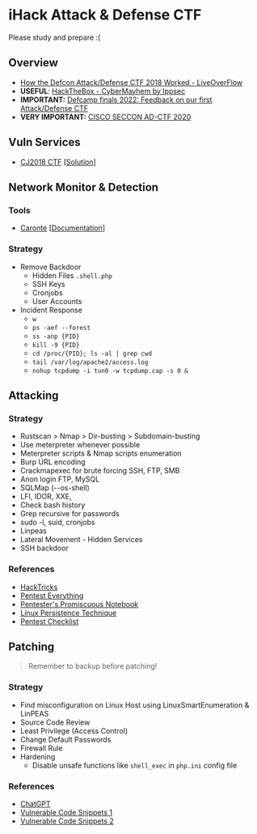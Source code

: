 # iHack Attack & Defense CTF
Please study and prepare :(

## Overview
- [How the Defcon Attack/Defense CTF 2018 Worked - LiveOverFlow](https://www.youtube.com/watch?v=RkaLyji9pNs)
- **USEFUL**: [HackTheBox - CyberMayhem by Ippsec](https://www.youtube.com/watch?v=o42dgCOBkRk)
- **IMPORTANT:** [Defcamp finals 2022: Feedback on our first Attack/Defense CTF](https://www.riskinsight-wavestone.com/en/2022/11/defcamp-finals-2022-feedback-on-our-first-attack-defense-ctf/)
- **VERY IMPORTANT:** [CISCO SECCON AD-CTF 2020](https://medium.com/csictf/cisco-seccon-2020-ad-ctf-2614b27f387a)

## Vuln Services
- [CJ2018 CTF](https://github.com/farisv/CJ2018-Final-CTF) [[Solution](https://rhamaa.github.io/post/2018/10/17/Cyber-Jawara-2018-Final-Web-Exploitation/)]

## Network Monitor & Detection
### Tools
- [Caronte](https://github.com/eciavatta/caronte) [[Documentation](https://app.swaggerhub.com/apis-docs/eciavatta/caronte/WIP#/)]

### Strategy

- Remove Backdoor
  - Hidden Files `.shell.php`
  - SSH Keys
  - Cronjobs
  - User Accounts
- Incident Response
  - `w`
  - `ps -aef --forest`
  - `ss -anp {PID}`   
  - `kill -9 {PID}`
  - `cd /proc/{PID}; ls -al | grep cwd`
  - `tail /var/log/apache2/access.log`
  - `nohup tcpdump -i tun0 -w tcpdump.cap -s 0 &`

## Attacking

### Strategy
- Rustscan > Nmap > Dir-busting > Subdomain-busting
- Use meterpreter whenever possible
- Meterpreter scripts & Nmap scripts enumeration
- Burp URL encoding
- Crackmapexec for brute forcing SSH, FTP, SMB
- Anon login FTP, MySQL
- SQLMap (--os-shell)
- LFI, IDOR, XXE, 
- Check bash history
- Grep recursive for passwords
- sudo -l, suid, cronjobs
- Linpeas
- Lateral Movement - Hidden Services
- SSH backdoor

### References
- [HackTricks](https://book.hacktricks.xyz/welcome/readme)
- [Pentest Everything](https://viperone.gitbook.io/pentest-everything/)
- [Pentester's Promiscuous Notebook](https://ppn.snovvcrash.rocks/)
- [Linux Persistence Technique](https://www.linode.com/docs/guides/linux-red-team-persistence-techniques/)
- [Pentest Checklist](https://systemweakness.com/basic-pentesting-cheat-sheet-c43e1647c753)

## Patching
> Remember to backup before patching!

### Strategy
- Find misconfiguration on Linux Host using LinuxSmartEnumeration & LinPEAS
- Source Code Review
- Least Privilege (Access Control)
- Change Default Passwords
- Firewall Rule
- Hardening
  - Disable unsafe functions like `shell_exec` in `php.ini` config file

### References
- [ChatGPT](https://chat.openai.com/chat)
- [Vulnerable Code Snippets 1](https://github.com/snoopysecurity/Vulnerable-Code-Snippets)
- [Vulnerable Code Snippets 2](https://github.com/yeswehack/vulnerable-code-snippets)
